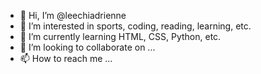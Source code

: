- 👋 Hi, I’m @leechiadrienne
- 👀 I’m interested in sports, coding, reading, learning, etc.
- 🌱 I’m currently learning HTML, CSS, Python, etc.
- 💞️ I’m looking to collaborate on ...
- 📫 How to reach me ...

<!---
leechiadrienne/leechiadrienne is a ✨ special ✨ repository because its `README.md` (this file) appears on your GitHub profile.
You can click the Preview link to take a look at your changes.
--->
